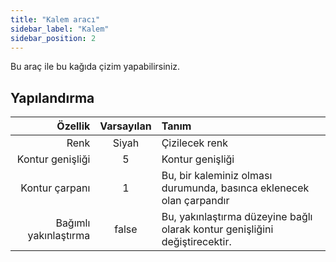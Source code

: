 ```yaml
---
title: "Kalem aracı"
sidebar_label: "Kalem"
sidebar_position: 2
---
```



Bu araç ile bu kağıda çizim yapabilirsiniz.

## Yapılandırma

|               Özellik | Varsayılan | Tanım                                                                       |
| ---------------------:|:----------:|:--------------------------------------------------------------------------- |
|                  Renk |   Siyah    | Çizilecek renk                                                              |
|      Kontur genişliği |     5      | Kontur genişliği                                                            |
|        Kontur çarpanı |     1      | Bu, bir kaleminiz olması durumunda, basınca eklenecek olan çarpandır        |
| Bağımlı yakınlaştırma |   false    | Bu, yakınlaştırma düzeyine bağlı olarak kontur genişliğini değiştirecektir. |
